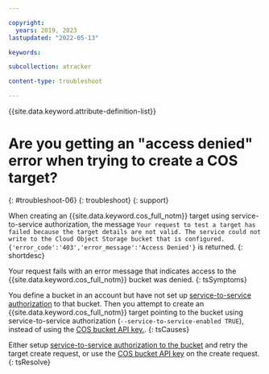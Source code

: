 ```yaml
---

copyright:
  years: 2019, 2023
lastupdated: "2022-05-13"

keywords:

subcollection: atracker

content-type: troubleshoot

---
```


{{site.data.keyword.attribute-definition-list}}

# Are you getting an "access denied" error when trying to create a COS target?
{: #troubleshoot-06}
{: troubleshoot}
{: support}

When creating an {{site.data.keyword.cos_full_notm}} target using service-to-service authorization, the message `Your request to test a target has failed because the target details are not valid. The service could not write to the Cloud Object Storage bucket that is configured. {'error_code':'403','error_message':'Access Denied'}` is returned.
{: shortdesc}



Your request fails with an error message that indicates access to the {{site.data.keyword.cos_full_notm}} bucket was denied.
{: tsSymptoms}

You define a bucket in an account but have not set up [service-to-service authorization](/docs/atracker?topic=atracker-target_v2_cos&interface=cli#cos_s2s) to that bucket.  Then you attempt to create an {{site.data.keyword.cos_full_notm}} target pointing to the bucket using service-to-service authorization (`--service-to-service-enabled TRUE`), instead of using the [COS bucket API key.](/docs/atracker?topic=atracker-target_v2_cos&interface=cli#cos_apikey).
{: tsCauses}

Either setup [service-to-service authorization to the bucket](/docs/atracker?topic=atracker-target_v2_cos&interface=cli#cos_s2s) and retry the target create request, or use the [COS bucket API key](/docs/atracker?topic=atracker-target_v2_cos&interface=cli#cos_apikey) on the create request.
{: tsResolve}
